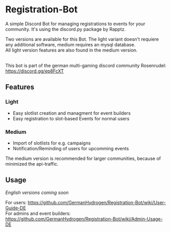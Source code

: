 # Registration-Bot
A simple Discord Bot for managing registrations to events for your community. It's using the discord.py package by Rapptz.

Two versions are available for this Bot. The light variant doesn't requiere any additional software, medium requires an mysql database.<br>
All light version features are also found in the medium version. <br> <br>

This bot is part of the german multi-gaming discord community Rosenrudel: https://discord.gg/ep8FcXT
## Features
### Light
- Easy slotlist creation and managment for event builders
- Easy registration to slot-based Events for normal users

### Medium
- Import of slotlists for e.g. campaigns
- Notification/Reminding of users for upcomming events

The medium version is recommended for larger communities, because of minimized the api-traffic.

## Usage
*English versions coming soon*

For users: https://github.com/GermanHydrogen/Registration-Bot/wiki/User-Guide-DE <br>
For admins and event builders: https://github.com/GermanHydrogen/Registration-Bot/wiki/Admin-Usage-DE
